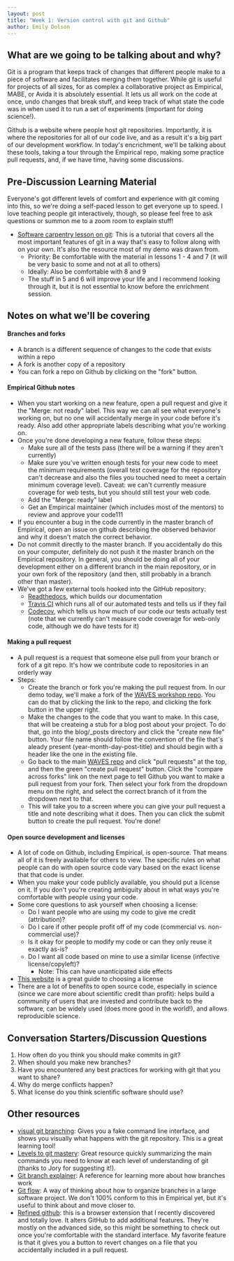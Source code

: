 ```yaml
---
layout: post
title: "Week 1: Version control with git and Github"
author: Emily Dolson
---
```


## What are we going to be talking about and why?

Git is a program that keeps track of changes that different people make to a piece of software and facilitates merging them together. While git is useful for projects of all sizes, for as complex a collaborative project as Empirical, MABE, or Avida it is absolutely essential. It lets us all work on the code at once, undo changes that break stuff, and keep track of what state the code was in when used it to run a set of experiments (important for doing science!). 

Github is a website where people host git repositories. Importantly, it is where the repositories for all of our code live, and as a result it's a big part of our development workflow. In today's encrichment, we'll be talking about these tools, taking a tour through the Empirical repo, making some practice pull requests, and, if we have time, having some discussions.


## Pre-Discussion Learning Material

Everyone's got different levels of comfort and experience with git coming into this, so we're doing a self-paced lesson to get everyone up to speed. I love teaching people git interactively, though, so please feel free to ask questions or summon me to a zoom room to explain stuff!

* [Software carpentry lesson on git](http://swcarpentry.github.io/git-novice/):
This is a tutorial that covers all the most important features of git in a way that's easy to follow along with on your own. 
It's also the resource most of my demo was drawn from.
  * Priority: Be comfortable with the material in lessons 1 - 4 and 7 (it will be very basic to some and not at all to others)
  * Ideally: Also be comfortable with 8 and 9
  * The stuff in 5 and 6 will improve your life and I recommend looking through it, but it is not essential to know before the enrichment session.

## Notes on what we'll be covering

#### Branches and forks

* A branch is a different sequence of changes to the code that exists within a repo
* A fork is another copy of a repository
* You can fork a repo on Github by clicking on the "fork" button.

#### Empirical Github notes

* When you start working on a new feature, open a pull request and give it the "Merge: not ready" label. This way we can all see what everyone's working on, but no one will accidentally merge in your code before it's ready. Also add other appropriate labels describing what you're working on.
* Once you're done developing a new feature, follow these steps:
   * Make sure all of the tests pass (there will be a warning if they aren't currently)
   * Make sure you've written enough tests for your new code to meet the minimum requirements (overall test coverage for the repository can't decrease and also the files you touched need to meet a certain minimum coverage level). Caveat: we can't currently measure coverage for web tests, but you should still test your web code.
   * Add the "Merge: ready" label
   * Get an Empirical maintainer (which includes most of the mentors) to review and approve your code111
* If you encounter a bug in the code currently in the master branch of Empirical, open an issue on github describing the observed behavior and why it doesn't match the correct behavior.
* Do not commit directly to the master branch. If you accidentally do this on your computer, definitely do not push it the master branch on the Empirical repository. In general, you should be doing all of your development either on a different branch in the main repository, or in your own fork of the repository (and then, still probably in a branch other than master).
* We've got a few external tools hooked into the GitHub repository:
   * [Readthedocs](https://empirical.readthedocs.io/en/latest/?badge=latest), which builds our documentation
   * [Travis CI](https://travis-ci.org/devosoft/Empirical) which runs all of our automated tests and tells us if they fail
   * [Codecov](https://codecov.io/gh/devosoft/Empirical), which tells us how much of our code our tests actually test (note that we currently can't measure code coverage for web-only code, although we do have tests for it)

#### Making a pull request

* A pull request is a request that someone else pull from your branch or fork of a git repo. It's how we contribute code to repositories in an orderly way
* Steps:
   * Create the branch or fork you're making the pull request from. In our demo today, we'll make a fork of the [WAVES workshop repo](https://github.com/mmore500/waves). You can do that by clicking the link to the repo, and clicking the fork button in the upper right.
   * Make the changes to the code that you want to make. In this case, that will be createing a stub for a blog post about your project. To do that, go into the blog/\_posts directory and click the "create new file" button. Your file name should follow the convention of the file that's aleady present (year-month-day-post-title) and should begin with a header like the one in the existing file.
   * Go back to the main [WAVES repo](https://github.com/mmore500/waves) and click "pull requests" at the top, and then the green "create pull request" button. Click the "compare across forks" link on the next page to tell Github you want to make a pull request from your fork. Then select your fork from the dropdown menu on the right, and select the correct branch of it from the dropdown next to that.
   * This will take you to a screen where you can give your pull request a title and note describing what it does. Then you can click the submit button to create the pull request. You're done!

#### Open source development and licenses
* A lot of code on Github, including Empirical, is open-source. That means all of it is freely available for others to view. The specific rules on what people can do with open source code vary based on the exact license that that code is under.
* When you make your code publicly available, you should put a license on it. If you don't you're creating ambiguity about in what ways you're comfortable with people using your code.
* Some core questions to ask yourself when choosing a license:
    * Do I want people who are using my code to give me credit (attribution)?
    * Do I care if other people profit off of my code (commercial vs. non-commercial use)?
    * Is it okay for people to modify my code or can they only reuse it exactly as-is?
    * Do I want all code based on mine to use a similar license (infective license/copyleft)?
        * Note: This can have unanticipated side effects
* [This website](https://choosealicense.com/) is a great guide to choosing a license
* There are a lot of benefits to open source code, especially in science (since we care more about scientific credit than profit): helps build a community of users that are invested and contribute back to the software, can be widely used (does more good in the world!), and allows reproducible science.

## Conversation Starters/Discussion Questions

1. How often do you think you should make commits in git?
2. When should you make new branches?
3. Have you encountered any best practices for working with git that you want to share?
4. Why do merge conflicts happen?
5. What license do you think scientific software should use?


## Other resources

* [visual git branching](https://learngitbranching.js.org): Gives you a fake command line interface, and shows you visually what happens with the git repository. This is a great learning tool!
* [Levels to git mastery]( https://rules.ssw.com.au/the-levels-to-git-mastery): Great resource quickly summarizing the main commands you need to know at each level of understanding of git (thanks to Jory for suggesting it!).
* [Git branch explainer](https://www.atlassian.com/git/tutorials/using-branches): A reference for learning more about how branches work
* [Git flow](https://jeffkreeftmeijer.com/git-flow/): A way of thinking about how to organize branches in a large software project. We don't 100% conform to this in Empirical yet, but it's useful to think about and move closer to.
* [Refined github](https://github.com/sindresorhus/refined-github): this is a browser extension that I recently discovered and totally love. It alters GitHub to add additional features. They're mostly on the advanced side, so this might be something to check out once you're comfortable with the standard interface. My favorite feature is that it gives you a button to revert changes on a file that you accidentally included in a pull request.
